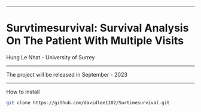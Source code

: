 ----------

# Survtimesurvival: Survival Analysis On The Patient With Multiple Visits

Hung Le Nhat - University of Surrey

__________
The project will be released in September - 2023

__________

How to install

```bash
git clone https://github.com/davidlee1102/Surtimesurvival.git
```

